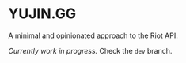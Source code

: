 # YUJIN.GG

A minimal and opinionated approach to the Riot API.

*Currently work in progress.*
Check the `dev` branch.
